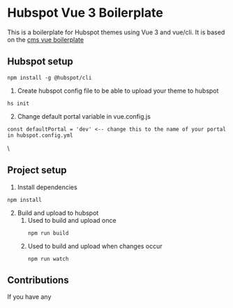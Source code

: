 # Hubspot Vue 3 Boilerplate

This is a boilerplate for Hubspot themes using Vue 3 and vue/cli.
It is based on the [cms vue boilerplate](https://github.com/HubSpot/cms-vue-boilerplate)

## Hubspot setup
  ```
  npm install -g @hubspot/cli
  ```
1. Create hubspot config file to be able to upload your theme to hubspot
  ```
  hs init
  ```
2. Change default portal variable in vue.config.js
  ```
  const defaultPortal = 'dev' <-- change this to the name of your portal in hubspot.config.yml
  ```
\
## Project setup
1. Install dependencies
  ```
  npm install
  ```
2. Build and upload to hubspot
   1. Used to build and upload once
      ```
      npm run build
      ```
   2. Used to build and upload when changes occur
      ```
      npm run watch
      ```

## Contributions
If you have any


